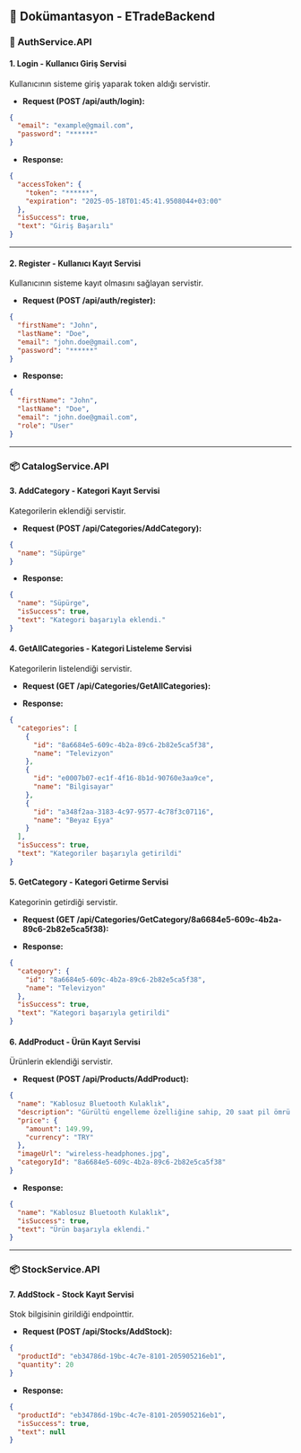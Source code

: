 ## 📘 Dokümantasyon - ETradeBackend

### 🔐 AuthService.API

#### 1. Login - Kullanıcı Giriş Servisi

Kullanıcının sisteme giriş yaparak token aldığı servistir.

- **Request (POST /api/auth/login):**

```json
{
  "email": "example@gmail.com",
  "password": "******"
}
```

- **Response:**

```json
{
  "accessToken": {
    "token": "******",
    "expiration": "2025-05-18T01:45:41.9508044+03:00"
  },
  "isSuccess": true,
  "text": "Giriş Başarılı"
}
```

---

#### 2. Register - Kullanıcı Kayıt Servisi

Kullanıcının sisteme kayıt olmasını sağlayan servistir.

- **Request (POST /api/auth/register):**

```json
{
  "firstName": "John",
  "lastName": "Doe",
  "email": "john.doe@gmail.com",
  "password": "******"
}
```

- **Response:**

```json
{
  "firstName": "John",
  "lastName": "Doe",
  "email": "john.doe@gmail.com",
  "role": "User"
}
```

---

### 📦 CatalogService.API

#### 3. AddCategory - Kategori Kayıt Servisi

Kategorilerin eklendiği servistir.

- **Request (POST /api/Categories/AddCategory):**

```json
{
  "name": "Süpürge"
}
```

- **Response:**

```json
{
  "name": "Süpürge",
  "isSuccess": true,
  "text": "Kategori başarıyla eklendi."
}
```

#### 4. GetAllCategories - Kategori Listeleme Servisi

Kategorilerin listelendiği servistir.

- **Request (GET /api/Categories/GetAllCategories):**

- **Response:**

```json
{
  "categories": [
    {
      "id": "8a6684e5-609c-4b2a-89c6-2b82e5ca5f38",
      "name": "Televizyon"
    },
    {
      "id": "e0007b07-ec1f-4f16-8b1d-90760e3aa9ce",
      "name": "Bilgisayar"
    },
    {
      "id": "a348f2aa-3183-4c97-9577-4c78f3c07116",
      "name": "Beyaz Eşya"
    }
  ],
  "isSuccess": true,
  "text": "Kategoriler başarıyla getirildi"
}
```

#### 5. GetCategory - Kategori Getirme Servisi

Kategorinin getirdiği servistir.

- **Request (GET /api/Categories/GetCategory/8a6684e5-609c-4b2a-89c6-2b82e5ca5f38):**

- **Response:**

```json
{
  "category": {
    "id": "8a6684e5-609c-4b2a-89c6-2b82e5ca5f38",
    "name": "Televizyon"
  },
  "isSuccess": true,
  "text": "Kategori başarıyla getirildi"
}
```

#### 6. AddProduct - Ürün Kayıt Servisi

Ürünlerin eklendiği servistir.

- **Request (POST /api/Products/AddProduct):**

```json
{
  "name": "Kablosuz Bluetooth Kulaklık",
  "description": "Gürültü engelleme özelliğine sahip, 20 saat pil ömrü sunan, yüksek kaliteli kulak üstü kablosuz kulaklık.",
  "price": {
    "amount": 149.99,
    "currency": "TRY"
  },
  "imageUrl": "wireless-headphones.jpg",
  "categoryId": "8a6684e5-609c-4b2a-89c6-2b82e5ca5f38"
}
```

- **Response:**

```json
{
  "name": "Kablosuz Bluetooth Kulaklık",
  "isSuccess": true,
  "text": "Ürün başarıyla eklendi."
}
```

---

### 📦 StockService.API

#### 7. AddStock - Stock Kayıt Servisi

Stok bilgisinin girildiği endpointtir.

- **Request (POST /api/Stocks/AddStock):**

```json
{
  "productId": "eb34786d-19bc-4c7e-8101-205905216eb1",
  "quantity": 20
}
```

- **Response:**

```json
{
  "productId": "eb34786d-19bc-4c7e-8101-205905216eb1",
  "isSuccess": true,
  "text": null
}
```
